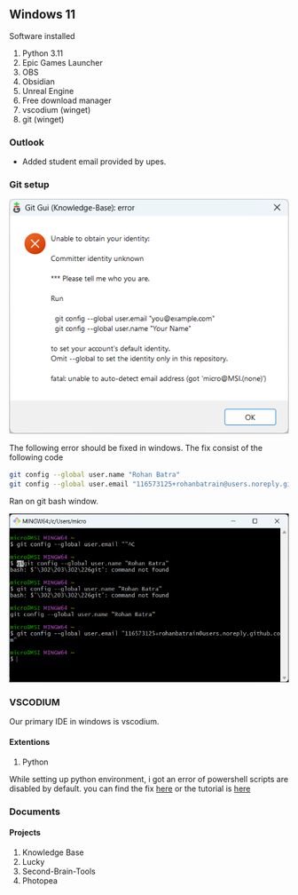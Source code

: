 ## Windows 11

Software installed

1. Python 3.11
2. Epic Games Launcher
3. OBS 
4. Obsidian
5. Unreal Engine
6. Free download manager
7. vscodium  (winget)
8. git (winget) 


### Outlook 

- Added student email provided by upes.



### Git setup

![windows-git.png](../../../../../../../attachments/sitar-windows-1.png)

The following error should be fixed in windows. The fix consist of the following code

```bash
git config --global user.name "Rohan Batra"
git config --global user.email "116573125+rohanbatrain@users.noreply.github.com"
```

Ran on git bash window.

![windows-git.png](../../..../../../../../../../attachments/sitar-windows-2.png)


### VSCODIUM  

Our primary IDE in windows is vscodium.

#### Extentions


1. Python


While setting up python environment, i got an error of powershell scripts are disabled by default. you can find the fix [here](https:\go.microsoft.com\fwlink\?LinkID=135170) or the tutorial is [here](../../../../../../../Documentation/Python/Tutorials/Windows/Powershell-environment.md) 


### Documents

#### Projects

1. Knowledge Base
2. Lucky 
3. Second-Brain-Tools
4. Photopea 
